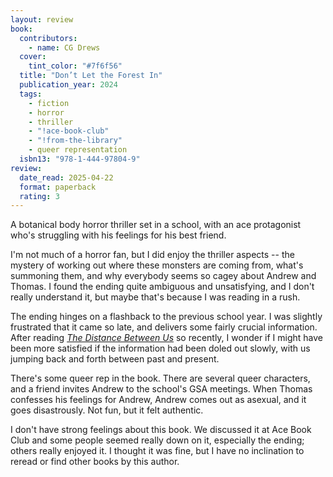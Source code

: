 ```yaml
---
layout: review
book:
  contributors:
    - name: CG Drews
  cover:
    tint_color: "#7f6f56"
  title: "Don’t Let the Forest In"
  publication_year: 2024
  tags:
    - fiction
    - horror
    - thriller
    - "!ace-book-club"
    - "!from-the-library"
    - queer representation
  isbn13: "978-1-444-97804-9"
review:
  date_read: 2025-04-22
  format: paperback
  rating: 3
---
```

A botanical body horror thriller set in a school, with an ace protagonist who's struggling with his feelings for his best friend.

I'm not much of a horror fan, but I did enjoy the thriller aspects -- the mystery of working out where these monsters are coming from, what's summoning them, and why everybody seems so cagey about Andrew and Thomas.
I found the ending quite ambiguous and unsatisfying, and I don't really understand it, but maybe that's because I was reading in a rush.

The ending hinges on a flashback to the previous school year.
I was slightly frustrated that it came so late, and delivers some fairly crucial information.
After reading [*The Distance Between Us*](/2025/the-distance-between-us/) so recently, I wonder if I might have been more satisfied if the information had been doled out slowly, with us jumping back and forth between past and present.

There's some queer rep in the book.
There are several queer characters, and a friend invites Andrew to the school's GSA meetings.
When Thomas confesses his feelings for Andrew, Andrew comes out as asexual, and it goes disastrously.
Not fun, but it felt authentic.

I don't have strong feelings about this book.
We discussed it at Ace Book Club and some people seemed really down on it, especially the ending; others really enjoyed it.
I thought it was fine, but I have no inclination to reread or find other books by this author.
